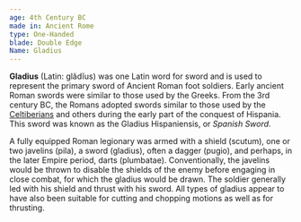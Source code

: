 ```yaml
---
age: 4th Century BC
made in: Ancient Rome
type: One-Handed
blade: Double Edge
Name: Gladius
---
```


**Gladius** (Latin: glădĭus) was one Latin word for sword and is used to represent the primary sword of Ancient Roman foot soldiers. Early ancient Roman swords were similar to those used by the Greeks. From the 3rd century BC, the Romans adopted swords similar to those used by the [Celtiberians](http://en.wikipedia.org/wiki/Celtiberians) and others during the early part of the conquest of Hispania. This sword was known as the Gladius Hispaniensis, or *Spanish Sword*.

A fully equipped Roman legionary was armed with a shield (scutum), one or two javelins (pila), a sword (gladius), often a dagger (pugio), and perhaps, in the later Empire period, darts (plumbatae). Conventionally, the javelins would be thrown to disable the shields of the enemy before engaging in close combat, for which the gladius would be drawn. The soldier generally led with his shield and thrust with his sword. All types of gladius appear to have also been suitable for cutting and chopping motions as well as for thrusting.